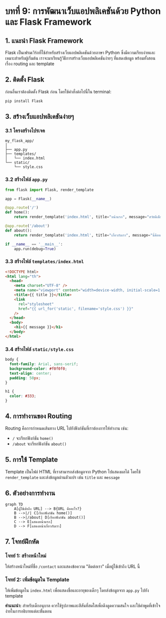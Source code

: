 # บทที่ 9: การพัฒนาเว็บแอปพลิเคชันด้วย Python และ Flask Framework

## 1. แนะนำ Flask Framework

Flask เป็นเฟรมเวิร์กที่ใช้สำหรับสร้างเว็บแอปพลิเคชันด้วยภาษา Python ซึ่งมีความเรียบง่ายและเหมาะสำหรับผู้เริ่มต้น เราจะมาเรียนรู้วิธีการสร้างเว็บแอปพลิเคชันง่ายๆ ที่แสดงข้อมูล พร้อมทั้งสอนเรื่อง routing และ template

## 2. ติดตั้ง Flask

ก่อนอื่นเราต้องติดตั้ง Flask ก่อน โดยใช้คำสั่งต่อไปนี้ใน terminal:

```bash
pip install Flask
```

## 3. สร้างเว็บแอปพลิเคชันง่ายๆ

### 3.1 โครงสร้างโปรเจค

```
my_flask_app/
│
├── app.py
├── templates/
│   └── index.html
└── static/
    └── style.css
```

### 3.2 สร้างไฟล์ `app.py`

```python
from flask import Flask, render_template

app = Flask(__name__)

@app.route('/')
def home():
    return render_template('index.html', title="หน้าแรก", message="สวัสดีเด็กๆ!")

@app.route('/about')
def about():
    return render_template('index.html', title="เกี่ยวกับเรา", message="นี่คือหน้าเกี่ยวกับเรา")

if __name__ == '__main__':
    app.run(debug=True)
```

### 3.3 สร้างไฟล์ `templates/index.html`

```html
<!DOCTYPE html>
<html lang="th">
  <head>
    <meta charset="UTF-8" />
    <meta name="viewport" content="width=device-width, initial-scale=1.0" />
    <title>{{ title }}</title>
    <link
      rel="stylesheet"
      href="{{ url_for('static', filename='style.css') }}"
    />
  </head>
  <body>
    <h1>{{ message }}</h1>
  </body>
</html>
```

### 3.4 สร้างไฟล์ `static/style.css`

```css
body {
  font-family: Arial, sans-serif;
  background-color: #f0f0f0;
  text-align: center;
  padding: 50px;
}

h1 {
  color: #333;
}
```

## 4. การทำงานของ Routing

Routing คือการกำหนดเส้นทาง URL ไปยังฟังก์ชันที่เราต้องการให้ทำงาน เช่น:

- `/` จะเรียกฟังก์ชัน `home()`
- `/about` จะเรียกฟังก์ชัน `about()`

## 5. การใช้ Template

Template เป็นไฟล์ HTML ที่เราสามารถส่งข้อมูลจาก Python ไปแสดงผลได้ โดยใช้ `render_template` และส่งข้อมูลผ่านตัวแปร เช่น `title` และ `message`

## 6. ตัวอย่างการทำงาน

```mermaid
graph TD
    A[ผู้ใช้เข้าถึง URL] --> B{URL คืออะไร?}
    B -->|/| C[เรียกฟังก์ชัน home()]
    B -->|/about| D[เรียกฟังก์ชัน about()]
    C --> E[แสดงหน้าแรก]
    D --> F[แสดงหน้าเกี่ยวกับเรา]
```

## 7. โจทย์ฝึกหัด

### โจทย์ 1: สร้างหน้าใหม่

ให้สร้างหน้าใหม่ที่ชื่อ `/contact` และแสดงข้อความ "ติดต่อเรา" เมื่อผู้ใช้เข้าถึง URL นี้

### โจทย์ 2: เพิ่มข้อมูลใน Template

ให้เพิ่มข้อมูลใน `index.html` เพื่อแสดงชื่อและอายุของเด็กๆ โดยส่งข้อมูลจาก `app.py` ไปยัง template

**คำแนะนำ:** สำหรับเด็กอนุบาล ควรใช้รูปภาพและสีสันที่สดใสเพื่อดึงดูดความสนใจ และใช้คำพูดที่เข้าใจง่ายในการอธิบายแต่ละขั้นตอน
